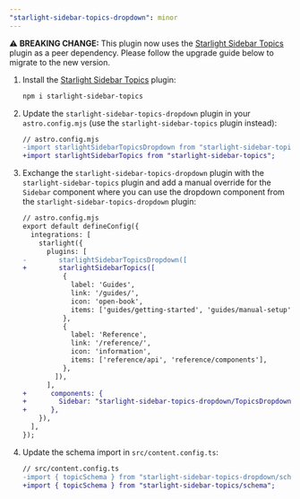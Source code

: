 ```yaml
---
"starlight-sidebar-topics-dropdown": minor
---
```


⚠️ **BREAKING CHANGE:** This plugin now uses the [Starlight Sidebar Topics](https://starlight-sidebar-topics.netlify.app/) plugin as a peer dependency. Please follow the upgrade guide below to migrate to the new version.

1. Install the [Starlight Sidebar Topics](https://starlight-sidebar-topics.netlify.app/) plugin:

   ```sh
   npm i starlight-sidebar-topics
   ```

2. Update the `starlight-sidebar-topics-dropdown` plugin in your `astro.config.mjs` (use the `starlight-sidebar-topics` plugin instead):

   ```diff lang="js"
   // astro.config.mjs
   -import starlightSidebarTopicsDropdown from "starlight-sidebar-topics-dropdown";
   +import starlightSidebarTopics from "starlight-sidebar-topics";
   ```

3. Exchange the `starlight-sidebar-topics-dropdown` plugin with the `starlight-sidebar-topics` plugin and add a manual override for the `Sidebar` component where you can use the dropdown component from the `starlight-sidebar-topics-dropdown` plugin:

   ```diff lang="js"
   // astro.config.mjs
   export default defineConfig({
     integrations: [
       starlight({
         plugins: [
   -        starlightSidebarTopicsDropdown([
   +        starlightSidebarTopics([
             {
               label: 'Guides',
               link: '/guides/',
               icon: 'open-book',
               items: ['guides/getting-started', 'guides/manual-setup'],
             },
             {
               label: 'Reference',
               link: '/reference/',
               icon: 'information',
               items: ['reference/api', 'reference/components'],
             },
           ]),
         ],
   +      components: {
   +        Sidebar: "starlight-sidebar-topics-dropdown/TopicsDropdownSidebarOverride.astro",
   +      },
       }),
     ],
   });
   ```

4. Update the schema import in `src/content.config.ts`:

   ```diff lang="ts"
   // src/content.config.ts
   -import { topicSchema } from "starlight-sidebar-topics-dropdown/schema";
   +import { topicSchema } from "starlight-sidebar-topics/schema";
   ```
